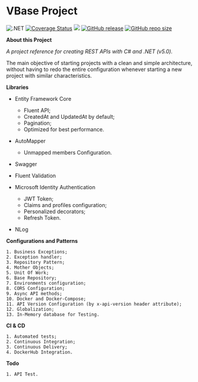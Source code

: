 # **VBase Project**

![.NET](https://github.com/vanderlan/VBaseProject-NetCoreAPI/workflows/.NET/badge.svg) [![Coverage Status](https://coveralls.io/repos/github/vanderlan/VBaseProject-NetCoreAPI/badge.svg)](https://coveralls.io/github/vanderlan/VBaseProject-NetCoreAPI) <a href="https://codeclimate.com/github/vanderlan/VBaseProject-NetCoreAPI/maintainability"><img src="https://api.codeclimate.com/v1/badges/692bddf02255681fe599/maintainability" /></a> [![GitHub release](https://img.shields.io/github/release/vanderlan/VBaseProject-NetCoreAPI.svg)](https://GitHub.com/dotnet/vanderlan/VBaseProject-NetCoreAPI/) [![GitHub repo size](https://img.shields.io/github/repo-size/vanderlan/VBaseProject-NetCoreAPI)](https://github.com/vanderlan/VBaseProject-NetCoreAPI)

**About this Project**

*A project reference for creating REST APIs with C# and .NET (v5.0).*

The main objective of starting projects with a clean and simple architecture, without having to redo the entire configuration whenever starting a new project with similar characteristics.

**Libraries**

+ Entity Framework Core
	+ Fluent API;
	+ CreatedAt and UpdatedAt by default;
	+ Pagination;
	+ Optimized for best performance.

+ AutoMapper
	+ Unmapped members Configuration.
+ Swagger
+ Fluent Validation
+ Microsoft Identity Authentication
	+ JWT Token;
	+ Claims and profiles configuration;
	+ Personalized decorators;
	+ Refresh Token.

+ NLog

**Configurations and Patterns**

	1. Business Exceptions;
	2. Exception handler;
	3. Repository Pattern;
	4. Mother Objects;
	5. Unit Of Work;
	6. Base Repository;
	7. Environments configuration;
	8. CORS Configuration;
	9. Async API methods;
	10. Docker and Docker-Compose;
	11. API Version Configuration (by x-api-version header attribute);
	12. Globalization;
	13. In-Memory database for Testing.

**CI & CD**

	1. Automated tests;
	2. Continuous Integration;
	3. Continuous Delivery;
	4. DockerHub Integration.

**Todo**

	1. API Test.
